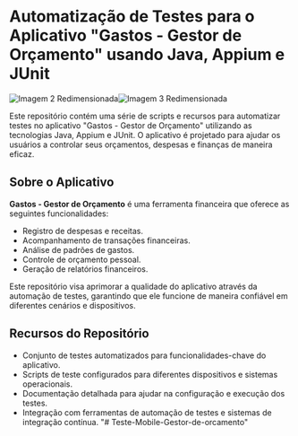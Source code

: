 # Automatização de Testes para o Aplicativo "Gastos - Gestor de Orçamento" usando Java, Appium e JUnit

<div style="display: flex;">
  <img src="https://play-lh.googleusercontent.com/18VhvAwCGZvmPRNowyrenG0WYOdELbFa4NDlSxxWUjOqc3KXSk_RJdkQ6P2Sum-5CbQ=w300-h168-rw" alt="Imagem 2 Redimensionada">
  <img src="https://play-lh.googleusercontent.com/9hrL1AGHsSs2VeEEv-LPIT8Hew2xgVe5yOlfSeREr7YAgnXIVU_X6uv6P8Z9cpijfQs=w300-h168-rw" alt="Imagem 3 Redimensionada">
</div>

Este repositório contém uma série de scripts e recursos para automatizar testes no aplicativo "Gastos - Gestor de Orçamento" utilizando as tecnologias Java, Appium e JUnit. O aplicativo é projetado para ajudar os usuários a controlar seus orçamentos, despesas e finanças de maneira eficaz.

## Sobre o Aplicativo

**Gastos - Gestor de Orçamento** é uma ferramenta financeira que oferece as seguintes funcionalidades:

- Registro de despesas e receitas.
- Acompanhamento de transações financeiras.
- Análise de padrões de gastos.
- Controle de orçamento pessoal.
- Geração de relatórios financeiros.

Este repositório visa aprimorar a qualidade do aplicativo através da automação de testes, garantindo que ele funcione de maneira confiável em diferentes cenários e dispositivos.

## Recursos do Repositório

- Conjunto de testes automatizados para funcionalidades-chave do aplicativo.
- Scripts de teste configurados para diferentes dispositivos e sistemas operacionais.
- Documentação detalhada para ajudar na configuração e execução dos testes.
- Integração com ferramentas de automação de testes e sistemas de integração contínua.
"# Teste-Mobile-Gestor-de-orcamento" 
